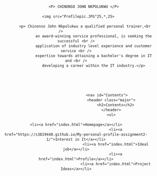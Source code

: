 <html>
	<header>
		
           <P> CHINONSO JOHN NKPOLUKWU </P>
	   
	   <img src="Profilepic.JPG"25,*,25> 
	   
	        <p> Chinonso John Nkpolukwu a qualified personal trainer,<br />              
                    an award-winning service professional, is seeking the successful <br />
                    application of industry level experience and customer service <br />
                    expertise towards attaining a bachelor's degree in IT and <br />
                    developing a career within the IT industry.</p>
		    
		  

	                     
	    
								<nav id="Contents">
									<header class="major">
										<h2>Contents</h2>
									</header>
									<ul>
	                                                                        <li><a href="index.html">Homepage</a></li>
										<li><a href="https://s3819440.github.io/My-personal-profile-assignment2-1/">Interest in It</a></li>
										<li><a href="index.html">Ideal job</a></li>
										<li><a href="index.html">Profile</a></li>
										<li><a href="index.html">Project Ideas</a></li>


